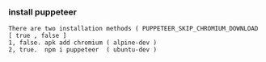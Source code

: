 ### install puppeteer
    There are two installation methods ( PUPPETEER_SKIP_CHROMIUM_DOWNLOAD [ true , false ]
    1, false. apk add chromium ( alpine-dev )
    2, true.  npm i puppeteer  ( ubuntu-dev )